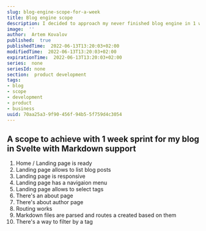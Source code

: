 ```yaml
---
slug: blog-engine-scope-for-a-week
title: Blog engine scope
description: I decided to approach my never finished blog engine in 1 week with fixed scope to make the end visible.
image:  ''
author:  Artem Kovalov
published:  true
publishedTime:  2022-06-13T13:20:03+02:00
modifiedTime:  2022-06-13T13:20:03+02:00
expirationTime:  2022-06-13T13:20:03+02:00
series:  none
seriesId: none
section:  product development
tags:
- blog
- scope
- development
- product
- business
uuid: 70aa25a3-9f90-456f-94b5-5f759d4c3054
---
```


## A scope to achieve with 1 week sprint for my blog in Svelte with Markdown support

1. Home / Landing page is ready
  1. Landing page allows to list blog posts
  1. Landing page is responsive
  1. Landing page has a navigaion menu
  1. Landing page allows to select tags
1. There's an about page
1. There's about author page
1. Routing works
1. Markdown files are parsed and routes a created based on them
1. There's a way to filter by a tag
